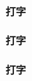 <!DOCTYPE html>
<html lang="en">
<head>
    <meta charset="UTF-8">
    <title>Title</title>
    <script src="./lib/vue.js"></script>
    <style>
        .red{
            background-color: red;
        }
        .font{
            font-size: 20px;
        }
        .gao{
            height: 60px;
        }
    </style>
</head>
<body>
<div id="app">
    <!--<h1 :class="['red','font']">打字</h1>-->
    <h1 :class="['red','font',flag?'gao':'']">打字</h1>
    <!--三元表达式-->
    <h1 :class="['red','font',{'gao':flag}]">打字</h1>
    <h1 :class="{red:true,font:true,gao:true}">打字</h1>
</div>
<script>
  var vm = new Vue({
    el:'#app',
    data(){
      return {
        flag:false
      }
    },
    methods: {
    }
  })
</script>
</body>
</html>